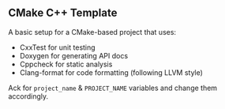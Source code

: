 CMake C++ Template
------------------

A basic setup for a CMake-based project that uses:

- CxxTest for unit testing
- Doxygen for generating API docs
- Cppcheck for static analysis
- Clang-format for code formatting (following LLVM style)

Ack for `project_name` & `PROJECT_NAME` variables and change them accordingly.
